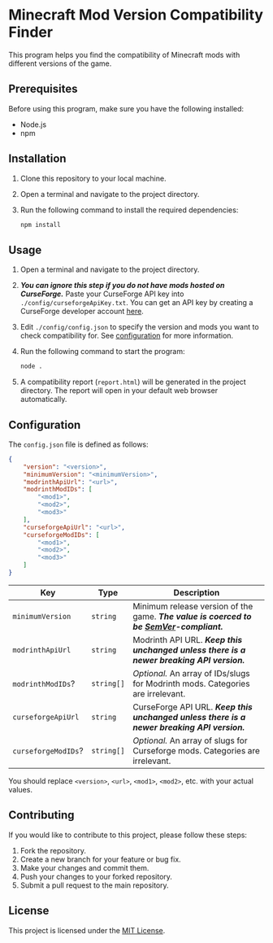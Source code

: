 # Minecraft Mod Version Compatibility Finder

This program helps you find the compatibility of Minecraft mods with different versions of the game.

## Prerequisites

Before using this program, make sure you have the following installed:

- Node.js
- npm

## Installation

1. Clone this repository to your local machine.
2. Open a terminal and navigate to the project directory.
3. Run the following command to install the required dependencies:

    ```bash
    npm install
    ```

## Usage

1. Open a terminal and navigate to the project directory.
2. ***You can ignore this step if you do not have mods hosted on CurseForge.*** Paste your CurseForge API key into `./config/curseforgeApiKey.txt`. You can get an API key by creating a CurseForge developer account [here](https://console.curseforge.com/).
3. Edit `./config/config.json` to specify the version and mods you want to check compatibility for. See [configuration](#configuration) for more information.
4. Run the following command to start the program:

    ```bash
    node .
    ```

5. A compatibility report (`report.html`) will be generated in the project directory. The report will open in your default web browser automatically.

## Configuration

The `config.json` file is defined as follows:

```json
{
    "version": "<version>",
    "minimumVersion": "<minimumVersion>",
    "modrinthApiUrl": "<url>",
    "modrinthModIDs": [
        "<mod1>",
        "<mod2>",
        "<mod3>"
    ],
    "curseforgeApiUrl": "<url>",
    "curseforgeModIDs": [
        "<mod1>",
        "<mod2>",
        "<mod3>"
    ]
}

```

| Key                 | Type       | Description                                                                                                    |
| ------------------- | ---------- | -------------------------------------------------------------------------------------------------------------- |
| `minimumVersion`    | `string`   | Minimum release version of the game. ***The value is coerced to be [SemVer](https://semver.org/)-compliant.*** |
| `modrinthApiUrl`    | `string`   | Modrinth API URL. ***Keep this unchanged unless there is a newer breaking API version.***                      |
| `modrinthModIDs`?   | `string[]` | *Optional.* An array of IDs/slugs for Modrinth mods. Categories are irrelevant.                                |
| `curseforgeApiUrl`  | `string`   | CurseForge API URL. ***Keep this unchanged unless there is a newer breaking API version.***                    |
| `curseforgeModIDs`? | `string[]` | *Optional.* An array of slugs for Curseforge mods. Categories are irrelevant.                                  |

You should replace `<version>`, `<url>`, `<mod1>`, `<mod2>`, etc. with your actual values.

## Contributing

If you would like to contribute to this project, please follow these steps:

1. Fork the repository.
2. Create a new branch for your feature or bug fix.
3. Make your changes and commit them.
4. Push your changes to your forked repository.
5. Submit a pull request to the main repository.

## License

This project is licensed under the [MIT License](LICENSE).